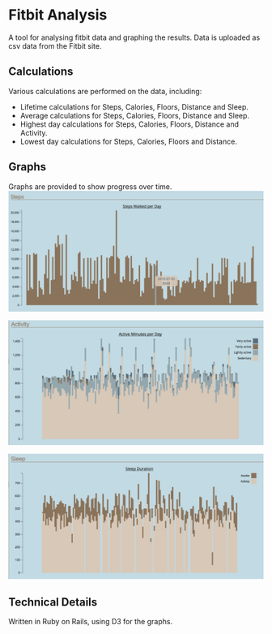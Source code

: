 # Fitbit Analysis

A tool for analysing fitbit data and graphing the results. Data is uploaded as csv data from the Fitbit site.


## Calculations
Various calculations are performed on the data, including:
* Lifetime calculations for Steps, Calories, Floors, Distance and Sleep.
* Average calculations for Steps, Calories, Floors, Distance and Sleep.
* Highest day calculations for Steps, Calories, Floors, Distance and Activity.
* Lowest day calculations for Steps, Calories, Floors and Distance.

## Graphs
Graphs are provided to show progress over time.
![Steps Graph](steps-graph.png)

![Activity Graph](activity-graph.png)

![Sleep Graph](sleep-graph.png)

## Technical Details
Written in Ruby on Rails, using D3 for the graphs.